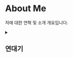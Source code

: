 # About Me

저에 대한 연혁 및 소개 개요입니다.

<details>
<summary><h2>연대기</h2></summary>

*   **2000.12:** 출생
*   **2016.03:** 가온고등학교 기숙생 입학
*   **2019.03:** 세종대학교 지능기전공학부 입학
*   **2020.03:** 스마트기기공학과 전공 배정
*   **2020.07:** 군 입대
*   **2022.01:** 군 전역
*   **2024.09:** 캡스톤디자인 언리얼엔진 소규모 프로젝트 시작
*   **2025.02:** 전공 수료
*   **2025.02:** 크래프톤 게임 테크랩 탈락
*   **2025.06:** 정보처리기사 자격증 최종 합격
*   **2025.07:** TOEIC 740점

</details>
